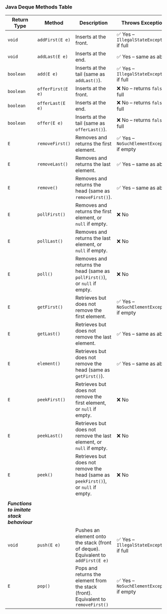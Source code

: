 ### Java Deque Methods Table

| Return Type                                | Method           | Description                                                                         | Throws Exception?                                 | Belongs To                |
|--------------------------------------------|------------------|-------------------------------------------------------------------------------------|---------------------------------------------------|---------------------------|
| `void`                                     | `addFirst(E e)`  | Inserts at the front.                                                               | ✅ Yes – `IllegalStateException` if full           | Deque                     |
| `void`                                     | `addLast(E e)`   | Inserts at the end.                                                                 | ✅ Yes – same as above                             | Deque                     |
| `boolean`                                  | `add(E e)`       | Inserts at the tail (same as `addLast()`).                                          | ✅ Yes – `IllegalStateException` if full           | Collection/Queue/Deque    |
| `boolean`                                  | `offerFirst(E e)`| Inserts at the front.                                                               | ❌ No – returns `false` if full                    | Deque                     |
| `boolean`                                  | `offerLast(E e)` | Inserts at the end.                                                                 | ❌ No – returns `false` if full                    | Deque                     |
| `boolean`                                  | `offer(E e)`     | Inserts at the tail (same as `offerLast()`).                                        | ❌ No – returns `false` if full                    | Queue/Deque               |
| `E`                                        | `removeFirst()`  | Removes and returns the first element.                                              | ✅ Yes – `NoSuchElementException` if empty         | Deque                     |
| `E`                                        | `removeLast()`   | Removes and returns the last element.                                               | ✅ Yes – same as above                             | Deque                     |
| `E`                                        | `remove()`       | Removes and returns the head (same as `removeFirst()`).                             | ✅ Yes – same as above                             | Queue/Collection/Deque    |
| `E`                                        | `pollFirst()`    | Removes and returns the first element, or `null` if empty.                          | ❌ No                                         | Deque                     |
| `E`                                        | `pollLast()`     | Removes and returns the last element, or `null` if empty.                           | ❌ No                                         | Deque                     |
| `E`                                        | `poll()`         | Removes and returns the head (same as `pollFirst()`), or `null` if empty.           | ❌ No             | Queue/Deque               |
| `E`                                        | `getFirst()`     | Retrieves but does not remove the first element.                                    | ✅ Yes – `NoSuchElementException` if empty         | Deque                     |
| `E`                                        | `getLast()`      | Retrieves but does not remove the last element.                                     | ✅ Yes – same as above                             | Deque                     |
| `E`                                        | `element()`      | Retrieves but does not remove the head (same as `getFirst()`).                      | ✅ Yes – same as above                     | Queue/Deque               |
| `E`                                        | `peekFirst()`    | Retrieves but does not remove the first element, or `null` if empty.                | ❌ No                                 | Deque                     |
| `E`                                        | `peekLast()`     | Retrieves but does not remove the last element, or `null` if empty.                 | ❌ No                                 | Deque                     |
| `E`                                        | `peek()`         | Retrieves but does not remove the head (same as `peekFirst()`), or `null` if empty. | ❌ No             | Queue/Deque               |
|                                            |                  |                                                                                     |                                                   |                           |
| **_Functions to imitate stack behaviour_** |                  |                                                                                     |                                                   |                           |
| `void`                                     | `push(E e)`      | Pushes an element onto the stack (front of deque). Equivalent to `addFirst(E e)`      | ✅ Yes – `IllegalStateException` if full           | Deque                     |  
| `E`                                        | `pop()`          | Pops and returns the element from the stack (front). Equivalent to `removeFirst()` | ✅ Yes – `NoSuchElementException` if empty         | Deque                     |
